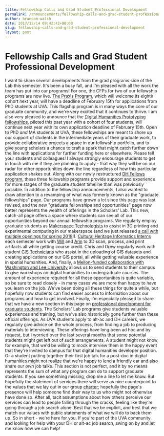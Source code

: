 ```yaml
---
title: Fellowship Calls and Grad Student Professional Development
permalink: /announcements/fellowship-calls-and-grad-student-professional-development/
author: brandon-walsh
date: 2017/12/14 09:42:42+00:00
slug: fellowship-calls-and-grad-student-professional-development
layout: post
---
```


# Fellowship Calls and Grad Student Professional Development

I want to share several developments from the grad programs side of the Lab this semester. It's been a busy fall, and I'm pleased with all the work the team has put into our programs! For one, the CFPs for two of our fellowship programs are now live. [The Praxis Program](http://scholarslab.org/praxis-program-fellowships/), which will welcome its eighth cohort next year, will have a deadline of February 15th for applications from PhD students at UVA. This flagship program is in many ways the core of our graduate community, and we're very excited that it continues to thrive. I am also very pleased to announce that the [Digital Humanities Prototyping fellowships](http://scholarslab.org/digital-humanities-prototyping-fellowships/), piloted this past year with a cohort of four students, will continue next year with its own application deadline of February 15th. Open to PhD *and* MA students at UVA, these fellowships are meant to shore up our support of students in the intermediate years of their graduate work, to provide collaborative projects a space in our fellowship portfolio, and to give young scholars a chance to craft a spark that might catch further down the line with applications for further funding here or elsewhere. Please tell your students and colleagues! I always strongly encourage students to get in touch with me if they are planning to apply - that way they will be on our radar for other opportunities down the line regardless of how this particular application shakes out. Along with our newly restructured [DH Fellows program](http://scholarslab.org/digital-humanities-fellows/), these three fellowship programs provide support and experience for more stages of the graduate student timeline than was previously possible. In addition to the fellowship announcements, I also wanted to draw attention to a revamping of what was formerly known as the "graduate fellowships" page. Our programs have grown a lot since this page was last revised, and the new "graduate fellowships and opportunities" page now better represents the wealth of offerings in the Scholars' Lab. This new, catch-all page offers a space where students can see all of our opportunities beyond our annual fellowship programs. We regularly employ graduate students as [Makerspace Technologists](http://scholarslab.org/makerspace-technologists/) to assist in 3D printing and experimental computing in our makerspace (and we just released [a call with multiple openings for spring 2018](http://scholarslab.org/announcements/call-for-spring-2018-makerspace-technologist-applications/)!). [Cultural Heritage Informatics Interns](http://scholarslab.org/cultural-heritage-informatics-internship/) each semester work with [Will](http://scholarslab.org/people/will-rourk/) and [Arin](http://scholarslab.org/people/arin-bennett/) to 3D scan, process, and print artifacts all while getting course credit. Chris and Drew regularly work with student [GIS Technicians](http://scholarslab.org/scholars-lab-gis-technician/) who assist in the uploading of GIS datasets and creating applications on our GIS portal, all while getting valuable experience in spatial humanities. And, finally, a [Mellon-funded collaboration with Washington and Lee University](http://scholarslab.org/visiting-workshops-at-washington-and-lee-university/) allows us to send students to their campus to give workshops on digital humanities to undergraduate courses. The amount of experience required for all these opportunities is quite variable, so be sure to read closely - in many cases we are more than happy to have you learn on the job. We've been doing all these things for quite a while, but hopefully now students can find easier access to information about our programs and how to get involved. Finally, I'm especially pleased to share that we have a new section in this page on [professional development for graduate students](http://scholarslab.org/professional-development/). The Scholars' Lab programs give students valuable experiences and training, but we've also historically gone further than these official offerings. As UVA students apply to alt-ac and DH careers, we regularly give advice on the whole process, from finding a job to producing materials to interviewing. These offerings have long been ad hoc and by request, but I worried over the last several months that some potential students might get left out of such arrangements. A student might not know, for example, that we'd be willing to mock interview them in the happy event that they're invited to campus for that digital humanities developer position. Or a student putting together their first job talk for a post-doc in digital humanities might not realize that we're happy to lend a friendly ear and also share our *own* job talks. This section is not perfect, and it by no means represents the sum of what any program can do to support graduate students. If you see something missing, drop me a line to let me know. But hopefully the statement of services there will serve as nice counterpoint to the values that we lay out in our group [charter](http://scholarslab.org/about/charter/); hopefully the page's presence will help someone find their way to us who might not otherwise have done so. After all, tacit assumptions about how others perceive our services can lead to people falling through the cracks, feeling like they're going through a job search alone. Best that we be explicit, and best that we match our values with public statements of what we will do to back them up. So in short - we're here for you. If you're part of the UVA community and looking for help with your DH or alt-ac job search, swing on by and let me know how we can help!
